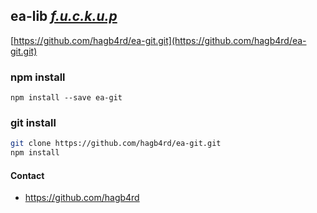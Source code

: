 ## ea-lib [*f.u.c.k.u.p*](https://github.com/f-u-c-k-u-p/)
[https://github.com/hagb4rd/ea-git.git](https://github.com/hagb4rd/ea-git.git)


### npm install
` npm install --save ea-git `

### git install
```bash 
git clone https://github.com/hagb4rd/ea-git.git 
npm install 
```
#### Contact 
* https://github.com/hagb4rd
